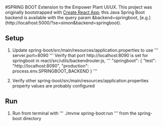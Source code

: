 #SPRING BOOT
Extension to the Empower Plant UI/UX. This project was originally bootstrapped with [Create React App](https://github.com/facebook/create-react-app); this Java Spring Boot backend is available with the query param &backend=springboot, [e.g.] (http://localhost:5000/?se=simon&backend=springboot).

## Setup
1. Update spring-boot/src/main/resources/application.properties to use 
'''
server.port=8090
'''
Verify that port http://localhost:8090 is set for springboot in react/src/utils/backendrouter.js, 
'''
  "springboot": {
      "test": "http://localhost:8090",
      "production": process.env.SPRINGBOOT_BACKEND
  }
'''

2. Verify other spring-boot/src/main/resources/application.properties property values are probably configured

## Run
1. Run from terminal with 
'''
./mvnw spring-boot:run
'''
from the spring-boot directory